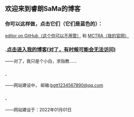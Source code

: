 ## 欢迎来到睿朗SaMa的博客

### 你可以这样做，点击它们（它们是蓝色的）：
 [editor on GitHub（这个你可以不用管）](https://github.com/RuiLangSaMa/tra/edit/gh-pages/index.md) 和 [MCTRA（我的官网）](http://mctra.top/)
 
 ###  .[点击进入我的博客(对了，有时候可能会无法访问)](http://mctra.top/boke)
 
 
 
——对了，我只是个小白，求指教......
###  .
——网站建设中， 邮箱:bgtt1234567890@qq.com
###  .
——网站建设于：2022年01月01日



